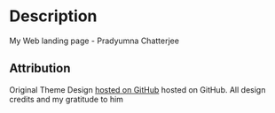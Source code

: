 # Description 
My Web landing page - Pradyumna Chatterjee

## Attribution

Original Theme Design [hosted on GitHub](https://taylantatli.github.io/Moon) hosted on GitHub. All design credits and my gratitude to him

